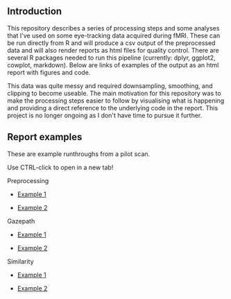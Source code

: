 ## Introduction

This repository describes a series of processing steps and some analyses that I've used on some eye-tracking data acquired during fMRI. These can be run directly from R and will produce a csv output of the preprocessed data and will also render reports as html files for quality control. There are several R packages needed to run this pipeline (currently: dplyr, ggplot2, cowplot, markdown). Below are links of examples of the output as an html report with figures and code. 

This data was quite messy and required downsampling, smoothing, and clipping to become useable. The main motivation for this repository was to make the processing steps easier to follow by visualising what is happening and providing a direct reference to the underlying code in the report. This project is no longer ongoing as I don't have time to pursue it further.

## Report examples

These are example runthroughs from a pilot scan.

Use CTRL-click to open in a new tab! 

Preprocessing
* [Example 1](http://htmlpreview.github.io/?https://github.com/LMFonville/eyetracking-analysis/blob/master/preproc/pilot/report/pilot-run1-trialtype1-preproc.html)

* [Example 2](http://htmlpreview.github.io/?https://github.com/LMFonville/eyetracking-analysis/blob/master/preproc/pilot/report/pilot-run1-trialtype2-preproc.html)

Gazepath
* [Example 1](http://htmlpreview.github.io/?https://github.com/LMFonville/eyetracking-analysis/blob/master/gazepath/pilot/report/pilot-run1-trialtype1-gazepath.html)

* [Example 2](http://htmlpreview.github.io/?https://github.com/LMFonville/eyetracking-analysis/blob/master/gazepath/pilot/report/pilot-run1-trialtype2-gazepath.html)

Similarity
* [Example 1](http://htmlpreview.github.io/?https://github.com/LMFonville/eyetracking-analysis/blob/master/similarity/pilot/report/pilot-allRuns-stimpair_12-Rv_corr.html)

* [Example 2](http://htmlpreview.github.io/?https://github.com/LMFonville/eyetracking-analysis/blob/master/similarity/pilot/report/pilot-allRuns-stimpair_01-Rv_corr.html)
